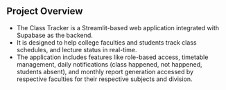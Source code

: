 ## Project Overview
- The Class Tracker is a Streamlit-based web application integrated with Supabase as the backend. 
- It is designed to help college faculties and students track class schedules, and lecture status in real-time. 
- The application includes features like role-based access, timetable management, daily notifications (class happened, not happened, students absent), and monthly report generation accessed by respective faculties for their respective subjects and division.
